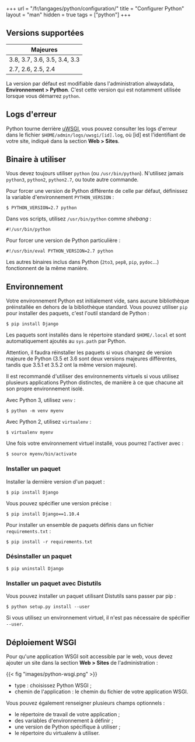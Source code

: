 +++
url = "/fr/langages/python/configuration/"
title = "Configurer Python"
layout = "man"
hidden = true
tags = ["python"]
+++

## Versions supportées

| Majeures                     |
|------------------------------|
| 3.8, 3.7, 3.6, 3.5, 3.4, 3.3 |
| 2.7, 2.6, 2.5, 2.4           |

La version par défaut est modifiable dans l'administration alwaysdata, **Environnement > Python**. C'est cette version qui est notamment utilisée lorsque vous démarrez `python`.

## Logs d'erreur

Python tourne derrière [uWSGI](https://uwsgi-docs.readthedocs.io/en/latest/), vous pouvez consulter les logs d'erreur dans le fichier `$HOME/admin/logs/uwsgi/[id].log`, où [id] est l'identifiant de votre site, indiqué dans la section **Web > Sites**.

## Binaire à utiliser

Vous devez toujours utiliser `python` (ou `/usr/bin/python`). N'utilisez jamais `python3`, `python2`, `python2.7`, ou toute autre commande.

Pour forcer une version de Python différente de celle par défaut, définissez la variable d'environnement `PYTHON_VERSION` :

```
$ PYTHON_VERSION=2.7 python
```

Dans vos scripts, utilisez `/usr/bin/python` comme *shebang* :

```
#!/usr/bin/python
```

Pour forcer une version de Python particulière :

```
#!/usr/bin/eval PYTHON_VERSION=2.7 python
```

Les autres binaires inclus dans Python (`2to3`, `pep8`, `pip`, `pydoc`...) fonctionnent de la même manière.

## Environnement

Votre environnement Python est initialement vide, sans aucune bibliothèque préinstallée en dehors de la bibliothèque standard. Vous pouvez utiliser `pip` pour installer des paquets, c'est l'outil standard de Python :

    $ pip install Django

Les paquets sont installés dans le répertoire standard `$HOME/.local` et sont automatiquement ajoutés au `sys.path` par Python.

Attention, il faudra réinstaller les paquets si vous changez de version majeure de Python (3.5 et 3.6 sont deux versions majeures différentes, tandis que 3.5.1 et 3.5.2 ont la même version majeure).

Il est recommandé d'utiliser des environnements virtuels si vous utilisez plusieurs applications Python distinctes, de manière à ce que chacune ait son propre environnement isolé.

Avec Python 3, utilisez `venv` :

```
$ python -m venv myenv
```

Avec Python 2, utilisez `virtualenv` :

```
$ virtualenv myenv
```

Une fois votre environnement virtuel installé, vous pourrez l'activer avec :

```
$ source myenv/bin/activate
```

### Installer un paquet

Installer la dernière version d'un paquet :

```
$ pip install Django
```

Vous pouvez spécifier une version précise :

```
$ pip install Django==1.10.4
```

Pour installer un ensemble de paquets définis dans un fichier `requirements.txt` :

```
$ pip install -r requirements.txt
```

### Désinstaller un paquet

```
$ pip uninstall Django
```

### Installer un paquet avec Distutils

Vous pouvez installer un paquet utilisant Distutils sans passer par pip :

```
$ python setup.py install --user
```

Si vous utilisez un environnement virtuel, il n'est pas nécessaire de spécifier `--user`.

## Déploiement WSGI

Pour qu'une application WSGI soit accessible par le web, vous devez ajouter un site dans la section **Web > Sites** de l'administration :

{{< fig "images/python-wsgi.png" >}}

* type : choisissez Python WSGI ;
* chemin de l'application : le chemin du fichier de votre application WSGI.

Vous pouvez également renseigner plusieurs champs optionnels :

* le répertoire de travail de votre application ;
* des variables d'environnement à définir ;
* une version de Python spécifique à utiliser ;
* le répertoire du virtualenv à utiliser.
